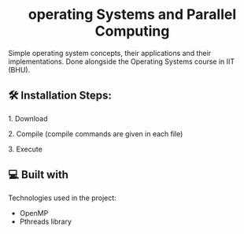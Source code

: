 <h1 align="center" id="title">operating Systems and Parallel Computing</h1>

<p id="description">Simple operating system concepts, their applications and their implementations. Done alongside the Operating Systems course in IIT (BHU).</p>

<h2>🛠️ Installation Steps:</h2>

<p>1. Download</p>

<p>2. Compile (compile commands are given in each file)</p>

<p>3. Execute</p>

  
  
<h2>💻 Built with</h2>

Technologies used in the project:

*   OpenMP
*   Pthreads library
